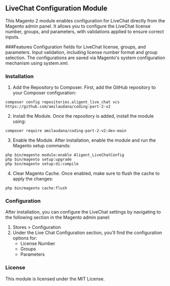 ## LiveChat Configuration Module
This Magento 2 module enables configuration for LiveChat directly from the Magento admin panel. It allows you to configure the LiveChat license number, groups, and parameters, with validations applied to ensure correct inputs.

###Features
Configuration fields for LiveChat license, groups, and parameters.
Input validation, including license number format and group selection.
The configurations are saved via Magento's system configuration mechanism using system.xml.
 
### Installation
1. Add the Repository to Composer. First, add the GitHub repository to your Composer configuration:

``` 
composer config repositories.aligent_live_chat vcs https://github.com/amilaudana/coding-part-2-v2
``` 
2. Install the Module. Once the repository is added, install the module using:

``` 
composer require amilaudana/coding-part-2-v2:dev-main
``` 

3. Enable the Module. After installation, enable the module and run the Magento setup commands:

``` 
php bin/magento module:enable Aligent_LiveChatConfig
php bin/magento setup:upgrade
php bin/magento setup:di:compile
```
4. Clear Magento Cache. Once enabled, make sure to flush the cache to apply the changes:

``` 
php bin/magento cache:flush
```

### Configuration
After installation, you can configure the LiveChat settings by navigating to the following section in the Magento admin panel:
1. Stores > Configuration
2. Under the Live Chat Configuration section, you'll find the configuration options for:
   * License Number
   * Groups
   * Parameters

### License
This module is licensed under the MIT License. 

